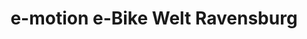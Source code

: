 ---
title: "e-motion e-Bike Welt Ravensburg"
url: /ravensburg/e-motion-e-bike-welt-ravensburg/
shop: Fahrrad
---